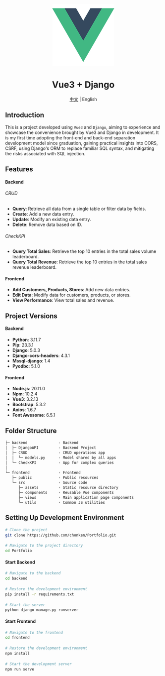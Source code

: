 <div align="center">
  <img alt="Logo" src="./frontend/src/assets/logo.png">
  <h1>Vue3 + Django</h1>
  <span><a href="README.md">中文</a> | English</span>
</div>

## Introduction

This is a project developed using `Vue3` and `Django`, aiming to experience and showcase the convenience brought by Vue3 and Django in development. It is my first time adopting the front-end and back-end separation development model since graduation, gaining practical insights into CORS, CSRF, using Django's ORM to replace familiar SQL syntax, and mitigating the risks associated with SQL injection.

## Features

#### Backend

###### CRUD

-   **Query**: Retrieve all data from a single table or filter data by fields.
-   **Create**: Add a new data entry.
-   **Update**: Modify an existing data entry.
-   **Delete**: Remove data based on ID.

###### CheckKPI

-   **Query Total Sales**: Retrieve the top 10 entries in the total sales volume leaderboard.
-   **Query Total Revenue**: Retrieve the top 10 entries in the total sales revenue leaderboard.

#### Frontend

-   **Add Customers, Products, Stores**: Add new data entries.
-   **Edit Data**: Modify data for customers, products, or stores.
-   **View Performance**: View total sales and revenue.

## Project Versions

#### Backend

-   **Python**: 3.11.7
-   **Pip**: 23.3.1
-   **Django**: 5.0.3
-   **Django-cors-headers**: 4.3.1
-   **Mssql-django**: 1.4
-   **Pyodbc**: 5.1.0

#### Frontend

-   **Node.js**: 20.11.0
-   **Npm**: 10.2.4
-   **Vue3**: 3.2.13
-   **Bootstrap**: 5.3.2
-   **Axios**: 1.6.7
-   **Font Awesome**: 6.5.1

## Folder Structure

```plaintext
├─ backend              - Backend
│  ├─ DjangoAPI         - Backend Project
│  ├─ CRUD              - CRUD operations app
│  │  └─ models.py      - Model shared by all apps
│  └─ CheckKPI          - App for complex queries
│
└─ frontend             - Frontend
   ├─ public            - Public resources
   └─ src               - Source code
      ├─ assets         - Static resource directory
      ├─ components     - Reusable Vue components
      ├─ views          - Main application page components
      └─ utils          - Common JS utilities
```

## Setting Up Development Environment

```bash
# Clone the project
git clone https://github.com/chonken/Portfolio.git

# Navigate to the project directory
cd Portfolio
```

#### Start Backend

```bash
# Navigate to the backend
cd backend

# Restore the development environment
pip install -r requirements.txt

# Start the server
python django manage.py runserver
```

#### Start Frontend

```bash
# Navigate to the frontend
cd frontend

# Restore the development environment
npm install

# Start the development server
npm run serve
```
